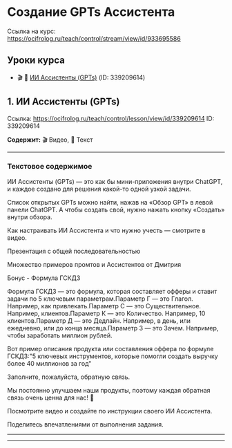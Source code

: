 # Создание GPTs Ассистента

Ссылка на курс: https://ocifrolog.ru/teach/control/stream/view/id/933695586

## Уроки курса

- 🎬 📝 [ИИ Ассистенты (GPTs)](#создание-gpts-ассистента-lesson-1) (ID: 339209614)

<a id='создание-gpts-ассистента-lesson-1'></a>
## 1. ИИ Ассистенты (GPTs)
Ссылка: https://ocifrolog.ru/teach/control/lesson/view/id/339209614
ID: 339209614

**Содержит:** 🎬 Видео, 📝 Текст

---

### Текстовое содержимое

ИИ Ассистенты (GPTs) — это как бы мини-приложения внутри ChatGPT, и каждое создано для решения какой-то одной узкой задачи.

Список открытых GPTs можно найти, нажав на «Обзор GPT» в левой панели ChatGPT. А чтобы создать свой, нужно нажать кнопку «Создать» внутри обзора.

Как настраивать ИИ Ассистента и что нужно учесть — смотрите в видео.

Презентация с общей последовательностью

Множество примеров промтов и Ассистентов от Дмитрия

Бонус - Формула ГСКДЗ

Формула ГСКДЗ — это формула, которая составляет офферы и ставит задачи по 5 ключевым параметрам.Параметр Г — это Глагол. Например, как привлекать.Параметр С — это Существительное. Например, клиентов.Параметр К — это Количество. Например, 10 клиентов.Параметр Д — это Дедлайн. Например, в день, или ежедневно, или до конца месяца.Параметр З — это Зачем. Например, чтобы заработать миллион рублей.

Вот пример описания продукта или составления оффера по формуле ГСКДЗ:"5 ключевых инструментов, которые помогли создать выручку более 40 миллионов за год"

Заполните, пожалуйста, обратную связь.

Мы постоянно улучшаем наши продукты, поэтому каждая обратная связь очень ценна для нас! 💖

Посмотрите видео и создайте по инструкции своего ИИ Ассистента.

Поделитесь впечатлениями от выполнения задания.



---



---

<a id='создание-нейросотрудников'></a>